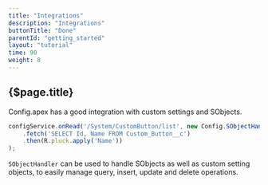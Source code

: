 ```yaml
---
title: "Integrations"
description: "Integrations"
buttonTitle: "Done"
parentId: "getting_started"
layout: "tutorial"
time: 90
weight: 8
---
```


## {$page.title}

Config.apex has a good integration with custom settings and SObjects.

```javascript
configService.onRead('/System/CustomButton/list', new Config.SObjectHandler('Custom_Button__c')
    .fetch('SELECT Id, Name FROM Custom_Button__c')
    .then(R.pluck.apply('Name'))
);
```

`SObjectHandler` can be used to handle SObjects as well as custom setting objects, to easily manage query, insert, update and delete operations.
